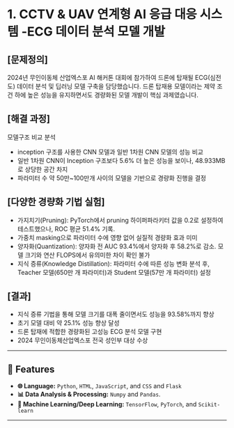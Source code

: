 # 1. CCTV & UAV 연계형 AI 응급 대응 시스템 -ECG 데이터 분석 모델 개발

## [문제정의]
2024년 무인이동체 산업엑스포 AI 해커톤 대회에 참가하여 드론에 탑재될 ECG(심전도) 데이터 분석 및 딥러닝 모델 구축을 담당했습니다.
드론 탑재용 모델이라는 제약 조건 하에 높은 성능을 유지하면서도 경량화된 모델 개발이 핵심 과제였습니다.
## [해결 과정]
모델구조 비교 분석
- inception 구조를 사용한 CNN 모델과 일반 1차원 CNN 모델의 성능 비교
- 일반 1차원 CNN이 Inception 구조보다 5.6% 더 높은 성능을 보이나, 48.933MB로 상당한 공간 차지
- 파라미터 수 약 50만~100만개 사이의 모델을 기반으로 경량화 진행을 결정
## [다양한 경량화 기법 실험]
- 가지치기(Pruning): PyTorch에서 pruning 하이퍼파라키터 값을 0.2로 설정하여 테스트했으나, ROC 평균 51.4% 기록.
- 가중치 masking으로 파라미터 수에 영향 없어 실질적 경량화 효과 미미
- 양자화(Quantization): 양자화 전 AUC 93.4%에서 양자화 후 58.2%로 감소. 모델 크기와 연산 FLOPS에서 유의미한 차이 확인 불가
- 지식 증류(Knowledge Distillation): 파라미터 수에 따른 성능 변화 분석 후, Teacher 모델(650만 개 파라미터)과 Student 모델(57만 개 파라미터)
설정
## [결과]
- 지식 증류 기법을 통해 모델 크기를 대폭 줄이면서도 성능을 93.58%까지 향상
- 초기 모델 대비 약 25.1% 성능 향상 달성
- 드론 탑재에 적합한 경량화된 고성능 ECG 분석 모델 구현
- 2024 무인이동체산업엑스포 전국 성인부 대상 수상

---

## 🌟 Features

- **🌐 Language:** `Python`, `HTML`, `JavaScript`, and `CSS` and `Flask`
- **📊 Data Analysis & Processing:** `Numpy` and `Pandas`.
- **🤖 Machine Learning/Deep Learning:** `TensorFlow`, `PyTorch`, and `Scikit-learn`
  
---

